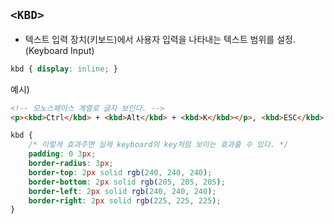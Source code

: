 ## ```<KBD>```

- 텍스트 입력 장치(키보드)에서 사용자 입력을 나타내는 텍스트 범위를 설정. (Keyboard Input)

```css
kbd { display: inline; }
```


예시)
```html
<!-- 모노스페이스 계열로 글자 보인다. -->
<p><kbd>Ctrl</kbd> + <kbd>Alt</kbd> + <kbd>K</kbd></p>, <kbd>ESC</kbd>
```

```css
kbd {
    /* 이렇게 효과주면 실제 keyboard의 key처럼 보이는 효과줄 수 있다. */
    padding: 0 3px;
    border-radius: 3px;
    border-top: 2px solid rgb(240, 240, 240);
    border-bottom: 2px solid rgb(205, 205, 205);
    border-left: 2px solid rgb(240, 240, 240);
    border-right: 2px solid rgb(225, 225, 225);
}
```
